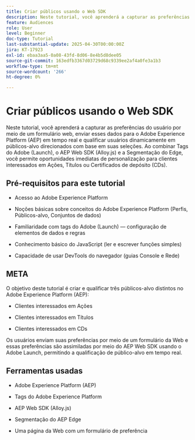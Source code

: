 ```yaml
---
title: Criar públicos usando o Web SDK
description: Neste tutorial, você aprenderá a capturar as preferências do usuário por meio de um formulário web, enviar esses dados para o Adobe Experience Platform (AEP) em tempo real e qualificar usuários dinamicamente em públicos-alvo direcionados com base em suas seleções. Ao combinar Tags do Adobe (Launch), o AEP Web SDK (Alloy.js) e a Segmentação do Edge, você permite oportunidades imediatas de personalização para clientes interessados em Ações, Títulos ou Certificados de depósito (CDs).
feature: Audiences
role: User
level: Beginner
doc-type: Tutorial
last-substantial-update: 2025-04-30T00:00:00Z
jira: KT-17923
exl-id: ebaa3aa5-0a08-43fd-8d06-8e4b5d8dee05
source-git-commit: 163edfb3367d03729d68c9339ee2af4a0fe3a1b3
workflow-type: tm+mt
source-wordcount: '266'
ht-degree: 0%

---
```


# Criar públicos usando o Web SDK

Neste tutorial, você aprenderá a capturar as preferências do usuário por meio de um formulário web, enviar esses dados para o Adobe Experience Platform (AEP) em tempo real e qualificar usuários dinamicamente em públicos-alvo direcionados com base em suas seleções. Ao combinar Tags do Adobe (Launch), o AEP Web SDK (Alloy.js) e a Segmentação do Edge, você permite oportunidades imediatas de personalização para clientes interessados em Ações, Títulos ou Certificados de depósito (CDs).

## Pré-requisitos para este tutorial

* Acesso ao Adobe Experience Platform

* Noções básicas sobre conceitos do Adobe Experience Platform (Perfis, Públicos-alvo, Conjuntos de dados)

* Familiaridade com tags do Adobe (Launch) — configuração de elementos de dados e regras

* Conhecimento básico do JavaScript (ler e escrever funções simples)

* Capacidade de usar DevTools do navegador (guias Console e Rede)


## META

O objetivo deste tutorial é criar e qualificar três públicos-alvo distintos no Adobe Experience Platform (AEP):

* Clientes interessados em Ações

* Clientes interessados em Títulos

* Clientes interessados em CDs

Os usuários enviam suas preferências por meio de um formulário da Web e essas preferências são assimiladas por meio do AEP Web SDK usando o Adobe Launch, permitindo a qualificação de público-alvo em tempo real.

## Ferramentas usadas

* Adobe Experience Platform (AEP)

* Tags do Adobe Experience Platform

* AEP Web SDK (Alloy.js)

* Segmentação do AEP Edge

* Uma página da Web com um formulário de preferência
